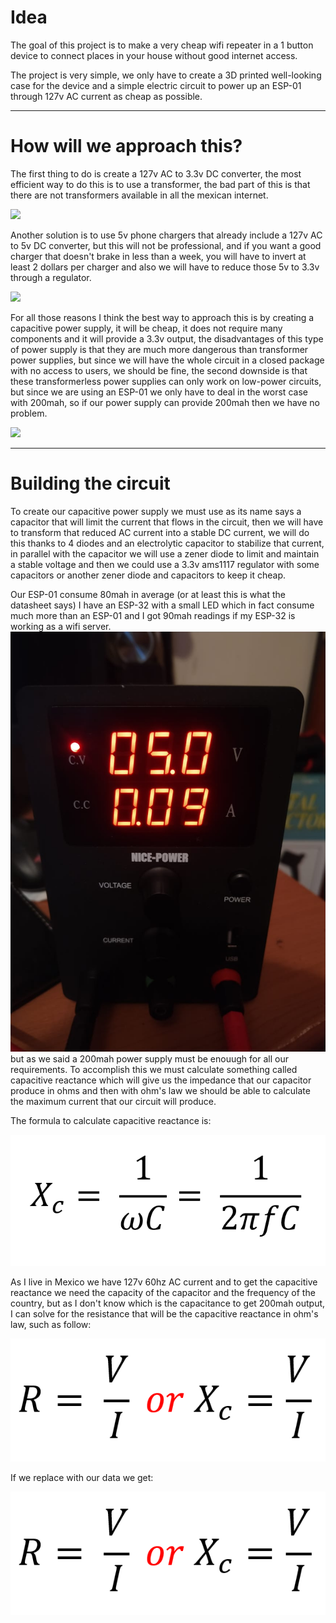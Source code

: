 # Idea
The goal of this project is to make a very cheap wifi repeater in a 1 button device to connect places in your house without good internet access.

The project is very simple, we only have to create a 3D printed well-looking case for the device and a simple electric circuit to power up an ESP-01 through 127v AC current as cheap as possible.

---

# How will we approach this?
The first thing to do is create a 127v AC to 3.3v DC converter, the most efficient way to do this is to use a transformer, the bad part of this is that there are not transformers available in all the mexican internet.

![](https://image.made-in-china.com/202f0j10EpuGeUCsOgcv/Efd-Type-Transformer-for-Cell-Phone-Charging-.jpg)

Another solution is to use 5v phone chargers that already include a 127v AC to 5v DC converter, but this will not be professional, and if you want a good charger that doesn't brake in less than a week, you will have to invert at least 2 dollars per charger and also we will have to reduce those 5v to 3.3v through a regulator.

![](https://http2.mlstatic.com/D_NQ_NP_816043-MLM31998925487_082019-O.jpg)

For all those reasons I think the best way to approach this is by creating a capacitive power supply, it will be cheap, it does not require many components and it will provide a 3.3v output, the disadvantages of this type of power supply is that they are much more dangerous than transformer power supplies, but since we will have the whole circuit in a closed package with no access to users, we should be fine, the second downside is that these transformerless power supplies can only work on low-power circuits, but since we are using an ESP-01 we only have to deal in the worst case with 200mah, so if our power supply can provide 200mah then we have no problem.

![](https://1.bp.blogspot.com/-5waie95tRaA/XP8lu3Ch-BI/AAAAAAAAB9E/hQiLJMz4JCUK3InRqlkK_I2ieNCABVHKQCLcBGAs/s1600/luz%2Bnocturna%2Bautomatica%2Bcon%2Bfunete%2Bcapacitiva.JPG)

---
# Building the circuit

To create our capacitive power supply we must use as its name says a capacitor that will limit the current that flows in the circuit, then we will have to transform that reduced AC current into a stable DC current, we will do this thanks to 4 diodes and an electrolytic capacitor to stabilize that current, in parallel with the capacitor we will use a zener diode to limit and maintain a stable voltage and then we could use a 3.3v ams1117 regulator with some capacitors or another zener diode and capacitors to keep it cheap.

Our ESP-01 consume 80mah in average (or at least this is what the datasheet says) I have an ESP-32 with a small LED which in fact consume much more than an ESP-01 and I got 90mah readings if my ESP-32 is working as a wifi server.
![](https://github.com/PaoloReyes254/ESP-01-LOW-COST-WIFI-REPEATER/blob/main/assets/Readings.jpg?raw=true)
but as we said a 200mah power supply must be enouugh for all our requirements. To accomplish this we must calculate something called capacitive reactance which will give us the impedance that our capacitor produce in ohms and then with ohm's law we should be able to calculate the maximum current that our circuit will produce.

The formula to calculate capacitive reactance is:

![](https://github.com/PaoloReyes254/ESP-01-LOW-COST-WIFI-REPEATER/blob/main/assets/CapacitiveReactance.PNG)

As I live in Mexico we have 127v 60hz AC current and to get the capacitive reactance we need the capacity of the capacitor and the frequency of the country, but as I don't know which is the capacitance to get 200mah output, I can solve for the resistance that will be the capacitive reactance in ohm's law, such as follow:

![](https://github.com/PaoloReyes254/ESP-01-LOW-COST-WIFI-REPEATER/blob/main/assets/Resistance.PNG)

If we replace with our data we get:

![](https://github.com/PaoloReyes254/ESP-01-LOW-COST-WIFI-REPEATER/blob/main/assets/Resistance.PNG?raw=true)